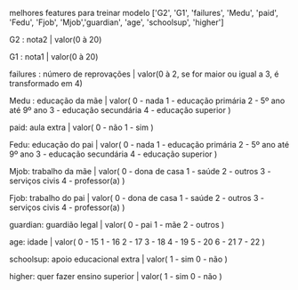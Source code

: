 melhores features para treinar modelo
['G2', 'G1', 'failures', 'Medu', 'paid', 'Fedu', 'Fjob', 'Mjob','guardian', 'age', 'schoolsup', 'higher']

G2 : nota2 | valor(0 à 20)

G1 : nota1 | valor(0 à 20)

failures : número de reprovações | valor(0 à 2, se for maior ou igual a 3, é transformado em 4)

Medu : educação da mãe | valor(
    0 - nada
    1 - educação primária
    2 - 5º ano até 9º ano
    3 - educação secundária
    4 - educação superior
)

paid: aula extra | valor(
    0 - não
    1 - sim
)

Fedu: educação do pai | valor(
    0 - nada
    1 - educação primária
    2 - 5º ano até 9º ano
    3 - educação secundária
    4 - educação superior
)

Mjob: trabalho da mãe | valor(
    0 - dona de casa
    1 - saúde
    2 - outros
    3 - serviços civis
    4 - professor(a)
)

Fjob: trabalho do pai | valor(
    0 - dona de casa
    1 - saúde
    2 - outros
    3 - serviços civis
    4 - professor(a)
)

guardian: guardião legal | valor(
    0 - pai
    1 - mãe
    2 - outros
)

age: idade | valor(
    0 - 15
    1 - 16
    2 - 17
    3 - 18
    4 - 19
    5 - 20
    6 - 21
    7 - 22
)

schoolsup: apoio educacional extra | valor(
    1 - sim
    0 - não
)

higher: quer fazer ensino superior | valor(
    1 - sim
    0 - não
)


